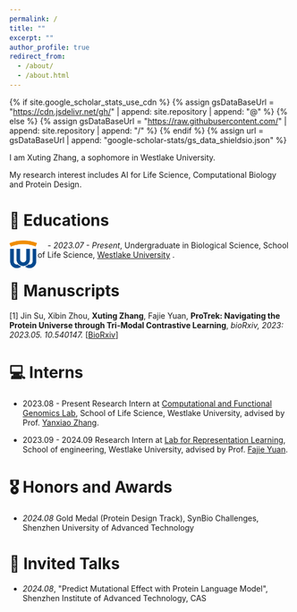 ```yaml
---
permalink: /
title: ""
excerpt: ""
author_profile: true
redirect_from: 
  - /about/
  - /about.html
---
```


{% if site.google_scholar_stats_use_cdn %}
{% assign gsDataBaseUrl = "https://cdn.jsdelivr.net/gh/" | append: site.repository | append: "@" %}
{% else %}
{% assign gsDataBaseUrl = "https://raw.githubusercontent.com/" | append: site.repository | append: "/" %}
{% endif %}
{% assign url = gsDataBaseUrl | append: "google-scholar-stats/gs_data_shieldsio.json" %}

<span class='anchor' id='about-me'></span>

I am Xuting Zhang, a sophomore in Westlake University.

My research interest includes AI for Life Science, Computational Biology and Protein Design. 

<!-- I have published more than 100 papers at the top international AI conferences with total <a href='https://scholar.google.com/citations?user=DhtAFkwAAAAJ'>google scholar citations <strong><span id='total_cit'>260000+</span></strong></a> (You can also use google scholar badge <a href='https://scholar.google.com/citations?user=DhtAFkwAAAAJ'><img src="https://img.shields.io/endpoint?url={{ url | url_encode }}&logo=Google%20Scholar&labelColor=f6f6f6&color=9cf&style=flat&label=citations"></a>). -->

# 📖 Educations
<img src="../images/westlake.png" alt="westlake" style="zoom:30%; float: left" />&emsp; - *2023.07 - Present*, Undergraduate in Biological Science, School of Life Science, [Westlake University](https://www.westlake.edu.cn/) . 
<!-- - *2015.09 - 2019.06*, Lorem ipsum dolor sit amet, consectetur adipiscing elit. Vivamus ornare aliquet ipsum, ac tempus justo dapibus sit amet.  -->


<!-- # 🔥 News
- *2022.02*: &nbsp;🎉🎉 Lorem ipsum dolor sit amet, consectetur adipiscing elit. Vivamus ornare aliquet ipsum, ac tempus justo dapibus sit amet. 
- *2023.07*: &nbsp;🎉🎉  -->

# 📝 Manuscripts
<!-- 
<div class='paper-box'><div class='paper-box-image'><div><div class="badge">Preprint</div><img src='images/500x300.png' alt="sym" width="100%"></div></div>
<div class='paper-box-text' markdown="1">

[ProTrek: Navigating the Protein Universe through Tri-ModalContrastive Learning](https://www.biorxiv.org/content/10.1101/2024.05.30.596740v2)

Jin Su, Xibin Zhou, **Xuting Zhang**, Fajie Yuan

[**Project**](https://scholar.google.com/citations?view_op=view_citation&hl=zh-CN&user=DhtAFkwAAAAJ&citation_for_view=DhtAFkwAAAAJ:ALROH1vI_8AC) <strong><span class='show_paper_citations' data='DhtAFkwAAAAJ:ALROH1vI_8AC'></span></strong>
- Lorem ipsum dolor sit amet, consectetur adipiscing elit. Vivamus ornare aliquet ipsum, ac tempus justo dapibus sit amet. 
</div>
</div> -->

[1] Jin Su, Xibin Zhou, **Xuting Zhang**, Fajie Yuan, **ProTrek: Navigating the Protein Universe through Tri-Modal Contrastive Learning**, *bioRxiv, 2023: 2023.05. 10.540147.* [[BioRxiv](https://www.biorxiv.org/content/10.1101/2024.05.30.596740v2)]


# 💻 Interns
* 2023.08 - Present Research Intern at [Computational and Functional Genomics Lab](https://zhangyxlab.github.io/), School of Life Science, Westlake University, advised by Prof. [Yanxiao Zhang](https://scholar.google.com/citations?hl=zh-CN&user=YA5MtwsAAAAJ).

* 2023.09 - 2024.09 Research Intern at [Lab for Representation Learning](https://github.com/westlake-repl/), School of engineering, Westlake University, advised by Prof. [Fajie Yuan](https://fajieyuan.github.io/).

# 🎖 Honors and Awards
<!-- - *2021.10* Lorem ipsum dolor sit amet, consectetur adipiscing elit. Vivamus ornare aliquet ipsum, ac tempus justo dapibus sit amet.  -->
- *2024.08* Gold Medal (Protein Design Track), SynBio Challenges, Shenzhen University of Advanced Technology


# 💬 Invited Talks
- *2024.08*, "Predict Mutational Effect with Protein Language Model", Shenzhen Institute of Advanced Technology, CAS
<!-- - *2021.03*, Lorem ipsum dolor sit amet, consectetur adipiscing elit. Vivamus ornare aliquet ipsum, ac tempus justo dapibus sit amet.  \| [\[video\]](https://github.com/) -->
